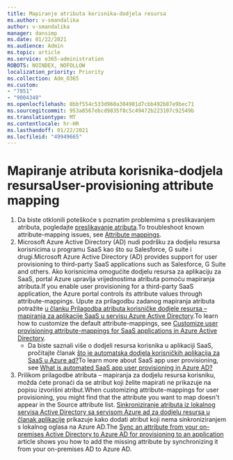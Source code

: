 ```yaml
---
title: Mapiranje atributa korisnika-dodjela resursa
ms.author: v-smandalika
author: v-smandalika
manager: dansimp
ms.date: 01/22/2021
ms.audience: Admin
ms.topic: article
ms.service: o365-administration
ROBOTS: NOINDEX, NOFOLLOW
localization_priority: Priority
ms.collection: Adm_O365
ms.custom:
- "7851"
- "9004348"
ms.openlocfilehash: 8bbf554c533d960a304901d7cbb492b87e9bec71
ms.sourcegitcommit: 953a8567ebcd9835f8c5c49472b223107c92549b
ms.translationtype: MT
ms.contentlocale: hr-HR
ms.lasthandoff: 01/22/2021
ms.locfileid: "49949665"
---
```

# <a name="user-provisioning-attribute-mapping"></a><span data-ttu-id="a10a1-102">Mapiranje atributa korisnika-dodjela resursa</span><span class="sxs-lookup"><span data-stu-id="a10a1-102">User-provisioning attribute mapping</span></span>

1. <span data-ttu-id="a10a1-103">Da biste otklonili poteškoće s poznatim problemima s preslikavanjem atributa, pogledajte [preslikavanje atributa](https://docs.microsoft.com/azure/active-directory/app-provisioning/known-issues#attribute-mappings).</span><span class="sxs-lookup"><span data-stu-id="a10a1-103">To troubleshoot known attribute-mapping issues, see [Attribute mappings](https://docs.microsoft.com/azure/active-directory/app-provisioning/known-issues#attribute-mappings).</span></span> 
2. <span data-ttu-id="a10a1-104">Microsoft Azure Active Directory (AD) nudi podršku za dodjelu resursa korisnicima u programu SaaS kao što su Salesforce, G suite i drugi.</span><span class="sxs-lookup"><span data-stu-id="a10a1-104">Microsoft Azure Active Directory (AD) provides support for user provisioning to third-party SaaS applications such as Salesforce, G Suite and others.</span></span> <span data-ttu-id="a10a1-105">Ako korisnicima omogućite dodjelu resursa za aplikaciju za SaaS, portal Azure upravlja vrijednostima atributa pomoću mapiranja atributa.</span><span class="sxs-lookup"><span data-stu-id="a10a1-105">If you enable user provisioning for a third-party SaaS application, the Azure portal controls its attribute values through attribute-mappings.</span></span> <span data-ttu-id="a10a1-106">Upute za prilagodbu zadanog mapiranja atributa potražite [u članku Prilagodba atributa korisničke dodjele resursa – mapiranja za aplikacije SaaS u servisu Azure Active Directory](https://docs.microsoft.com/azure/active-directory/app-provisioning/customize-application-attributes).</span><span class="sxs-lookup"><span data-stu-id="a10a1-106">To learn how to customize the default attribute-mappings, see [Customize user provisioning attribute-mappings for SaaS applications in Azure Active Directory](https://docs.microsoft.com/azure/active-directory/app-provisioning/customize-application-attributes).</span></span>
    - <span data-ttu-id="a10a1-107">Da biste saznali više o dodjeli resursa korisnika u aplikaciji SaaS, pročitajte članak [što je automatska dodjela korisničkih aplikacija za SaaS u Azure ad?](https://docs.microsoft.com/azure/active-directory/app-provisioning/user-provisioning)</span><span class="sxs-lookup"><span data-stu-id="a10a1-107">To learn more about SaaS app user provisioning, see [What is automated SaaS app user provisioning in Azure AD?](https://docs.microsoft.com/azure/active-directory/app-provisioning/user-provisioning)</span></span> 
3. <span data-ttu-id="a10a1-108">Prilikom prilagodbe atributa – mapiranja za dodjelu resursa korisniku, možda ćete pronaći da se atribut koji želite mapirati ne prikazuje na popisu izvorišni atribut.</span><span class="sxs-lookup"><span data-stu-id="a10a1-108">When customizing attribute-mappings for user provisioning, you might find that the attribute you want to map doesn't appear in the Source attribute list.</span></span> <span data-ttu-id="a10a1-109">[Sinkroniziranje atributa iz lokalnog servisa Active Directory sa servisom Azure ad za dodjelu resursa u članak aplikacije](https://docs.microsoft.com/azure/active-directory/app-provisioning/user-provisioning-sync-attributes-for-mapping) prikazuje kako dodati atribut koji nema sinkroniziranjem s lokalnog oglasa na Azure AD.</span><span class="sxs-lookup"><span data-stu-id="a10a1-109">The [Sync an attribute from your on-premises Active Directory to Azure AD for provisioning to an application](https://docs.microsoft.com/azure/active-directory/app-provisioning/user-provisioning-sync-attributes-for-mapping) article shows you how to add the missing attribute by synchronizing it from your on-premises AD to Azure AD.</span></span>
